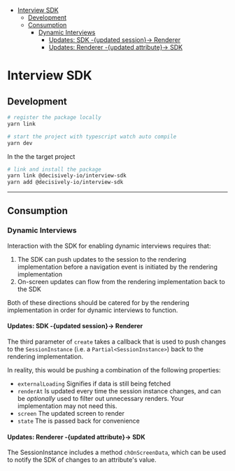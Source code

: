 - [Interview SDK](#interview-sdk)
  - [Development](#development)
  - [Consumption](#consumption)
    - [Dynamic Interviews](#dynamic-interviews)
      - [Updates: SDK -{updated session}-\> Renderer](#updates-sdk--updated-session--renderer)
      - [Updates: Renderer -{updated attribute}-\> SDK](#updates-renderer--updated-attribute--sdk)

# Interview SDK

## Development

```bash
# register the package locally
yarn link

# start the project with typescript watch auto compile
yarn dev
```

In the the target project

```bash
# link and install the package
yarn link @decisively-io/interview-sdk
yarn add @decisively-io/interview-sdk
```

---
## Consumption

### Dynamic Interviews

Interaction with the SDK for enabling dynamic interviews requires that:

1. The SDK can push updates to the session to the rendering implementation before a navigation event is initiated by the rendering implementation
2. On-screen updates can flow from the rendering implementation back to the SDK

Both of these directions should be catered for by the rendering implementation in order for dynamic interviews to function.

#### Updates: SDK -{updated session}-> Renderer

The third parameter of `create` takes a callback that is used to push changes to the `SessionInstance` (i.e. a `Partial<SessionInstance>`) back to the rendering implementation.

In reality, this would be pushing a combination of the following properties:

- `externalLoading` Signifies if data is still being fetched
- `renderAt` Is updated every time the session instance changes, and can be _optionally_ used to filter out unnecessary renders. Your implementation may not need this.
- `screen` The updated screen to render
- `state` The is passed back for convenience

#### Updates: Renderer -{updated attribute}-> SDK

The SessionInstance includes a method `chOnScreenData`, which can be used to notify the SDK of changes to an attribute's value.